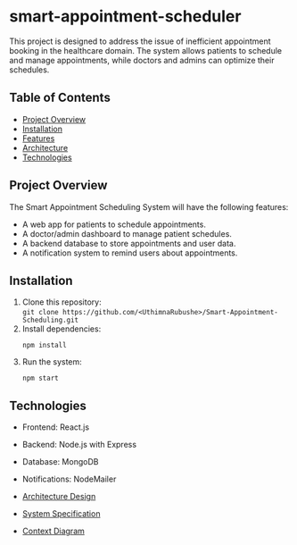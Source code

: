 # smart-appointment-scheduler

This project is designed to address the issue of inefficient appointment booking in the healthcare domain. The system allows patients to schedule and manage appointments, while doctors and admins can optimize their schedules.

## Table of Contents
- [Project Overview](#project-overview)
- [Installation](#installation)
- [Features](#features)
- [Architecture](#architecture)
- [Technologies](#technologies)

## Project Overview
The Smart Appointment Scheduling System will have the following features:
- A web app for patients to schedule appointments.
- A doctor/admin dashboard to manage patient schedules.
- A backend database to store appointments and user data.
- A notification system to remind users about appointments.

## Installation
1. Clone this repository:  
   `git clone https://github.com/<UthimnaRubushe>/Smart-Appointment-Scheduling.git`
2. Install dependencies:
   ```
   npm install
   ```
3. Run the system:
   ```
   npm start
   ```

## Technologies
- Frontend: React.js
- Backend: Node.js with Express
- Database: MongoDB
- Notifications: NodeMailer


- [Architecture Design](ARCHITECTURE.md)
- [System Specification](SPECIFICATION.md)
- [Context Diagram](DIAGRAM.md)

